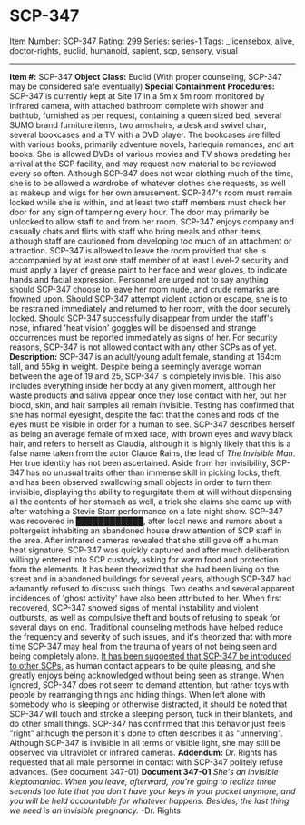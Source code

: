 # SCP-347
Item Number: SCP-347
Rating: 299
Series: series-1
Tags: _licensebox, alive, doctor-rights, euclid, humanoid, sapient, scp, sensory, visual

---

**Item #:** SCP-347
**Object Class:** Euclid (With proper counseling, SCP-347 may be considered safe eventually)
**Special Containment Procedures:** SCP-347 is currently kept at Site 17 in a 5m x 5m room monitored by infrared camera, with attached bathroom complete with shower and bathtub, furnished as per request, containing a queen sized bed, several SUMO brand furniture items, two armchairs, a desk and swivel chair, several bookcases and a TV with a DVD player. The bookcases are filled with various books, primarily adventure novels, harlequin romances, and art books. She is allowed DVDs of various movies and TV shows predating her arrival at the SCP facility, and may request new material to be reviewed every so often. Although SCP-347 does not wear clothing much of the time, she is to be allowed a wardrobe of whatever clothes she requests, as well as makeup and wigs for her own amusement.
SCP-347's room must remain locked while she is within, and at least two staff members must check her door for any sign of tampering every hour. The door may primarily be unlocked to allow staff to and from her room. SCP-347 enjoys company and casually chats and flirts with staff who bring meals and other items, although staff are cautioned from developing too much of an attachment or attraction.
SCP-347 is allowed to leave the room provided that she is accompanied by at least one staff member of at least Level-2 security and must apply a layer of grease paint to her face and wear gloves, to indicate hands and facial expression. Personnel are urged not to say anything should SCP-347 choose to leave her room nude, and crude remarks are frowned upon. Should SCP-347 attempt violent action or escape, she is to be restrained immediately and returned to her room, with the door securely locked.
Should SCP-347 successfully disappear from under the staff's nose, infrared 'heat vision' goggles will be dispensed and strange occurrences must be reported immediately as signs of her. For security reasons, SCP-347 is not allowed contact with any other SCPs as of yet.
**Description:** SCP-347 is an adult/young adult female, standing at 164cm tall, and 55kg in weight. Despite being a seemingly average woman between the age of 19 and 25, SCP-347 is completely invisible. This also includes everything inside her body at any given moment, although her waste products and saliva appear once they lose contact with her, but her blood, skin, and hair samples all remain invisible. Testing has confirmed that she has normal eyesight, despite the fact that the cones and rods of the eyes must be visible in order for a human to see. SCP-347 describes herself as being an average female of mixed race, with brown eyes and wavy black hair, and refers to herself as Claudia, although it is highly likely that this is a false name taken from the actor Claude Rains, the lead of _The Invisible Man_. Her true identity has not been ascertained.
Aside from her invisibility, SCP-347 has no unusual traits other than immense skill in picking locks, theft, and has been observed swallowing small objects in order to turn them invisible, displaying the ability to regurgitate them at will without dispensing all the contents of her stomach as well, a trick she claims she came up with after watching a Stevie Starr performance on a late-night show.
SCP-347 was recovered in ████████████, after local news and rumors about a poltergeist inhabiting an abandoned house drew attention of SCP staff in the area. After infrared cameras revealed that she still gave off a human heat signature, SCP-347 was quickly captured and after much deliberation willingly entered into SCP custody, asking for warm food and protection from the elements. It has been theorized that she had been living on the street and in abandoned buildings for several years, although SCP-347 had adamantly refused to discuss such things. Two deaths and several apparent incidences of 'ghost activity' have also been attributed to her.
When first recovered, SCP-347 showed signs of mental instability and violent outbursts, as well as compulsive theft and bouts of refusing to speak for several days on end. Traditional counseling methods have helped reduce the frequency and severity of such issues, and it's theorized that with more time SCP-347 may heal from the trauma of years of not being seen and being completely alone.
[It has been suggested that SCP-347 be introduced to other SCPs](http://www.scp-wiki.net/run-away-forevurrr), as human contact appears to be quite pleasing, and she greatly enjoys being acknowledged without being seen as strange. When ignored, SCP-347 does not seem to demand attention, but rather toys with people by rearranging things and hiding things. When left alone with somebody who is sleeping or otherwise distracted, it should be noted that SCP-347 will touch and stroke a sleeping person, tuck in their blankets, and do other small things. SCP-347 has confirmed that this behavior just feels "right" although the person it's done to often describes it as "unnerving".
Although SCP-347 is invisible in all terms of visible light, she may still be observed via ultraviolet or infrared cameras.
**Addendum:** Dr. Rights has requested that all male personnel in contact with SCP-347 politely refuse advances. (See document 347-01)
**Document 347-01** _She's an invisible kleptomaniac. When you leave, afterward, you're going to realize three seconds too late that you don't have your keys in your pocket anymore, and you will be held accountable for whatever happens. Besides, the last thing we need is an invisible pregnancy._ -Dr. Rights